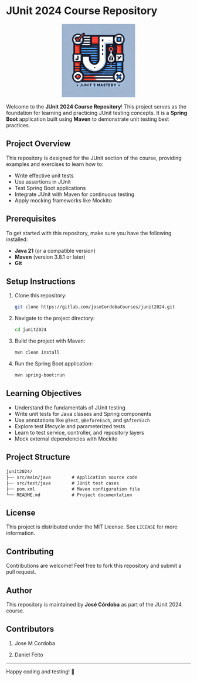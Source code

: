 # JUnit 2024 Course Repository

<p align="center">
  <img src="junit5-Logo.webp" alt="JUnit Logo" width="200">
</p>

Welcome to the **JUnit 2024 Course Repository**! This project serves as the foundation for learning and practicing JUnit testing concepts. It is a **Spring Boot** application built using **Maven** to demonstrate unit testing best practices.

## Project Overview

This repository is designed for the JUnit section of the course, providing examples and exercises to learn how to:
- Write effective unit tests
- Use assertions in JUnit
- Test Spring Boot applications
- Integrate JUnit with Maven for continuous testing
- Apply mocking frameworks like Mockito

## Prerequisites

To get started with this repository, make sure you have the following installed:
- **Java 21** (or a compatible version)
- **Maven** (version 3.8.1 or later)
- **Git**

## Setup Instructions

1. Clone this repository:
   ```bash
   git clone https://gitlab.com/joseCordobaCourses/junit2024.git
   ```
2. Navigate to the project directory:
   ```bash
   cd junit2024
   ```
3. Build the project with Maven:
   ```bash
   mvn clean install
   ```
4. Run the Spring Boot application:
   ```bash
   mvn spring-boot:run
   ```

## Learning Objectives

- Understand the fundamentals of JUnit testing
- Write unit tests for Java classes and Spring components
- Use annotations like `@Test`, `@BeforeEach`, and `@AfterEach`
- Explore test lifecycle and parameterized tests
- Learn to test service, controller, and repository layers
- Mock external dependencies with Mockito

## Project Structure

```plaintext
junit2024/
├── src/main/java        # Application source code
├── src/test/java        # JUnit test cases
├── pom.xml              # Maven configuration file
└── README.md            # Project documentation
```

## License

This project is distributed under the MIT License. See `LICENSE` for more information.

## Contributing

Contributions are welcome! Feel free to fork this repository and submit a pull request.

## Author

This repository is maintained by **José Córdoba** as part of the JUnit 2024 course.

## Contributors

1. Jose M Cordoba

21. Daniel Feito

---

Happy coding and testing! 🎉
